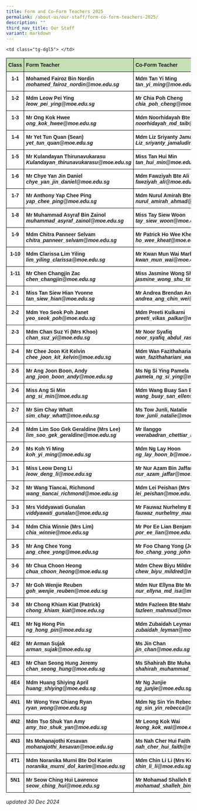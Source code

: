 ```yaml
---
title: Form and Co–Form Teachers 2025
permalink: /about-us/our-staff/form-co-form-teachers-2025/
description: ""
third_nav_title: Our Staff
variant: markdown
---
```

<style type="text/css">
.tg  {border-collapse:collapse;border-spacing:0;}
.tg td{border-color:black;border-style:solid;border-width:1px;font-family:Arial, sans-serif;font-size:14px;
  overflow:hidden;padding:10px 5px;word-break:normal;}
.tg th{border-color:black;border-style:solid;border-width:1px;font-family:Arial, sans-serif;font-size:14px;
  font-weight:normal;overflow:hidden;padding:10px 5px;word-break:normal;}
.tg .tg-dgl5{background-color:#FFF;font-weight:bold;text-align:left;vertical-align:top}
.tg .tg-9hzb{background-color:#FFF;font-weight:bold;text-align:center;vertical-align:top}
	.tg .tg-s7g5{background-color:#C5E0B3;font-weight:bold;text-align:left;vertical-align:top}
</style>
<table class="tg">
<thead>
 <tr>
    <th class="tg-s7g5">Class</th>
    <th class="tg-s7g5">Form Teacher</th>
    <th class="tg-s7g5">Co-Form Teacher</th>
    <th class="tg-s7g5">Co-Form Teacher</th>
</tr>
</thead>
<tbody>
  <tr>
    <td class="tg-9hzb">1-1</td>
		<td class="tg-dgl5">Mohamed Fairoz Bin Nordin<br><i>mohamed_fairoz_nordin@moe.edu.sg </i></td>
		<td class="tg-dgl5">Mdm	Tan Yi Ming <br><i>tan_yi_ming@moe.edu.sg</i></td>
		   <td class="tg-dgl5"> </td>
  </tr>
  <tr>
    <td class="tg-9hzb">1-2</td>
    <td class="tg-dgl5">Mdm Leow Pei Ying<br><i>leow_pei_ying@moe.edu.sg </i></td>
    <td class="tg-dgl5">Mr Chia Poh Cheng<br><i>chia_poh_cheng@moe.edu.sg
 </i></td>
    <td class="tg-dgl5"> </td>
  </tr>
  <tr>
    <td class="tg-9hzb">1-3</td>
    <td class="tg-dgl5">Mr Ong Kok Hwee
<br><i>ong_kok_hwee@moe.edu.sg</i></td>
    <td class="tg-dgl5">Mdm Noorhidayah Bte Md Taib<br><i>noorhidayah_md_taib@moe.edu.sg </i></td>
    <td class="tg-dgl5"> </td>
  </tr>
  <tr>
    <td class="tg-9hzb">1-4</td>
    <td class="tg-dgl5">Mr Yet Tun Quan (Sean)<br><i>yet_tun_quan@moe.edu.sg </i></td>
    <td class="tg-dgl5">Mdm Liz Sriyanty Jamaludin<br><i>Liz_sriyanty_jamaludin@moe.edu.sg</i>
			   </td><td class="tg-dgl5"> </td>
  </tr>
  <tr>
    <td class="tg-9hzb">1-5</td>
    <td class="tg-dgl5">Mr Kulandayan Thirunavukarasu<br><i>Kulandayan_thirunavukarasu@moe.edu.sg</i></td>
    <td class="tg-dgl5">Miss Tan Hui Min<br><i>tan_hui_min@moe.edu.sg 
</i></td>
    <td class="tg-dgl5"> </td>
  </tr>
  <tr>
    <td class="tg-9hzb">1-6</td>
    <td class="tg-dgl5">Mr Chye Yan Jin Daniel <br><i>chye_yan_jin_daniel@moe.edu.sg</i></td>
    <td class="tg-dgl5">Mdm Fawziyah Bte Ali<br><i>fawziyah_ali@moe.edu.sg </i></td>
    <td class="tg-dgl5"> <br>
			<i> </i></td>
  </tr>
  <tr>
    <td class="tg-9hzb">1-7</td>
    <td class="tg-dgl5">Mr Anthony Yap Chee Ping<br><i>yap_chee_ping@moe.edu.sg </i></td>
    <td class="tg-dgl5">Mdm Nurul Amirah Bte Ahmad <br><i>nurul_amirah_ahmad@moe.edu.sg</i></td>
		<td class="tg-dgl5"></td>
  </tr>
  <tr>
    <td class="tg-9hzb">1-8</td>
    <td class="tg-dgl5">Mr Muhammad Asyraf Bin Zainol <br><i>muhammad_asyraf_zainol@moe.edu.sg </i></td>
    <td class="tg-dgl5">Miss Tay Siew Woon<br><i>tay_siew_woon@moe.edu.sg  </i></td>
    <td class="tg-dgl5"></td>
  </tr>
	  <tr>
    <td class="tg-9hzb">1-9</td>
    <td class="tg-dgl5">Mdm Chitra Panneer Selvam<br><i>chitra_panneer_selvam@moe.edu.sg </i></td>
    <td class="tg-dgl5">Mr Patrick Ho Wee Kheat
<br><i>ho_wee_kheat@moe.edu.sg </i></td>
    <td class="tg-dgl5"> </td>
  </tr>
		  <tr>
    <td class="tg-9hzb">1-10</td>
    <td class="tg-dgl5">Mdm Clarissa Lim Yiling<br><i>lim_yiling_clarissa@moe.edu.sg</i></td>
    <td class="tg-dgl5">Mr Kwan Mun Wai Mark
<br><i>kwan_mun_wai@moe.edu.sg </i></td>
    <td class="tg-dgl5"> </td>
  </tr>
		  <tr>
    <td class="tg-9hzb">1-11</td>
    <td class="tg-dgl5">Mr Chen Changjin Zac<br><i>chen_changjin@moe.edu.sg </i></td>
    <td class="tg-dgl5">Miss Jasmine Wong Shu Ting
<br><i>jasmine_wong_shu_ting@moe.edu.sg </i></td>
    <td class="tg-dgl5">Mdm Ng Xiang Ming<br><i>ng_xiang_ming@moe.edu.sg </i> </td>
  </tr>
  <tr>
    <td class="tg-9hzb">2-1</td>
    <td class="tg-dgl5">Miss Tan Siew Hian Yvonne<br><i>tan_siew_hian@moe.edu.sg  </i></td>
    <td class="tg-dgl5">Mr Andrea Brendan Ang Chin Wei <br><i>andrea_ang_chin_wei@moe.edu.sg </i></td>
    <td class="tg-dgl5"> </td>
  </tr>
  <tr>
    <td class="tg-9hzb">2-2</td>
    <td class="tg-dgl5">Mdm Yeo Seok Poh Janet
<br><i>yeo_seok_poh@moe.edu.sg </i></td>
        <td class="tg-dgl5">Mdm Preeti Kulkarni<br><i>preeti_vikas_palkar@moe.edu.sg </i></td>
		 <td class="tg-dgl5"> </td>
  </tr>
  <tr>
    <td class="tg-9hzb">2-3</td>
    <td class="tg-dgl5">Mdm Chan Suz Yi (Mrs Khoo)<br><i>chan_suz_yi@moe.edu.sg </i></td>
		<td class="tg-dgl5">Mr Noor Syafiq<br><i>noor_syafiq_abdul_rashid@moe.edu.sg 
</i></td>
    <td class="tg-dgl5"></td><td class="tg-dgl5"></td>
</tr>
  <tr>
    <td class="tg-9hzb">2-4</td>
    <td class="tg-dgl5">Mr Chee Joon Kit Kelvin<br><i>chee_joon_kit_kelvin@moe.edu.sg  </i></td>
    <td class="tg-dgl5">Mdm Wan Fazithahariani Bte Wan Ahmad<br><i>wan_fazithahariani_wan_a@moe.edu.sg  </i></td>
		<td class="tg-dgl5"></td>
  </tr>
  <tr>
    <td class="tg-9hzb">2-5</td>
    <td class="tg-dgl5">Mr Ang Joon Boon, Andy<br><i>ang_joon_boon_andy@moe.edu.sg</i></td>
    <td class="tg-dgl5">Ms Ng Si Ying Pamela<br><i>pamela_ng_si_ying@moe.edu.sg </i></td>
    <td class="tg-dgl5"></td>
  </tr>
  <tr>
    <td class="tg-9hzb">2-6</td>
    <td class="tg-dgl5">Miss Ang Si Min <br><i>ang_si_min@moe.edu.sg </i></td>
    <td class="tg-dgl5">Mdm Wang Buay San Ellen<br><i>wang_buay_san_ellen@moe.edu.sg </i></td>
    <td class="tg-dgl5"></td>
  </tr>
  <tr>
    <td class="tg-9hzb">2-7</td>
    <td class="tg-dgl5">Mr Sim Chay Whatt<br><i>sim_chay_whatt@moe.edu.sg</i></td>
    <td class="tg-dgl5">Ms Tow Junli, Natalie<br><i>tow_junli_natalie@moe.edu.sg   </i></td>
    <td class="tg-dgl5"> </td>
  </tr>
  <tr>
    <td class="tg-9hzb">2-8</td>
    <td class="tg-dgl5">Mdm Lim Soo Gek Geraldine (Mrs Lee)<br><i>lim_soo_gek_geraldine@moe.edu.sg</i></td>
    <td class="tg-dgl5">Mr Ilanggo<br><i>veerabadran_chettiar_ilango@moe.edu.sg </i></td>
    <td class="tg-dgl5"></td>
  </tr>
	 <tr>
    <td class="tg-9hzb">2-9</td>
    <td class="tg-dgl5">Ms Koh Yi Ming<br><i>koh_yi_ming@moe.edu.sg</i></td>
    <td class="tg-dgl5">Mdm Ng Lay Hoon<br><i>ng_lay_hoon_b@moe.edu.sg </i></td>
    <td class="tg-dgl5"></td>
  </tr>
  <tr>
    <td class="tg-9hzb">3-1</td>
    <td class="tg-dgl5">Miss Leow Deng Li<br><i>leow_deng_li@moe.edu.sg </i></td>
    <td class="tg-dgl5">Mr Nur Azam Bin Jaffar<br><i>nur_azam_jaffar@moe.edu.sg  </i></td>
    <td class="tg-dgl5"></td>
  </tr>
  <tr>
    <td class="tg-9hzb">3-2</td>
		<td class="tg-dgl5">Mr Wang Tiancai, Richmond
<br><i>wang_tiancai_richmond@moe.edu.sg </i></td>
 <td class="tg-dgl5">Mdm Lei Peishan (Mrs Seow)
<br><i>lei_peishan@moe.edu.sg </i></td>
		<td class="tg-dgl5"> </td>
</tr>
  <tr>
    <td class="tg-9hzb">3-3</td>
		    <td class="tg-dgl5">Mrs Viddyawati Gunalan
<br><i>viddyawati_gunalan@moe.edu.sg </i></td>
<td class="tg-dgl5"> Mr Fauwaz Nurhelmy Bin Maaroof<br><i>fauwaz_nurhelmy_maaroof@moe.edu.sg </i></td>
   
    <td class="tg-dgl5"> </td>
  </tr>
  <tr>
    <td class="tg-9hzb">3-4</td>
		 <td class="tg-dgl5">Mdm Chia Winnie (Mrs Lim)<br><i>chia_winnie@moe.edu.sg </i></td>
    <td class="tg-dgl5">Mr Por Ee Lian Benjamin<br><i>por_ee_lian@moe.edu.sg </i></td>
    <td class="tg-dgl5"> </td>
  </tr>
  <tr>
    <td class="tg-9hzb">3-5</td>
    <td class="tg-dgl5">Mr Ang Chee Yong<br><i>ang_chee_yong@moe.edu.sg</i> </td>
    <td class="tg-dgl5">Mr Foo Chang Yong (John)<br><i>foo_chang_yong_john@moe.edu.sg </i></td>
    <td class="tg-dgl5"></td>
 </tr>
 <tr>
    <td class="tg-9hzb">3-6</td>
    <td class="tg-dgl5">Mr Chua Choon Heong<br><i>chua_choon_heong@moe.edu.sg</i></td>
    <td class="tg-dgl5">Mdm Chew Biyu Mildred <br><i>chew_biyu_mildred@moe.edu.sg </i></td>
		 <td class="tg-dgl5"> </td>
		
  </tr>
  <tr>
    <td class="tg-9hzb">3-7</td>
    <td class="tg-dgl5">Mr Goh Wenjie Reuben<br><i>goh_wenjie_reuben@moe.edu.sg</i></td>
    <td class="tg-dgl5">Mdm Nur Ellyna Bte Mohamed Isa<br><i>nur_ellyna_md_isa@moe.edu.sg</i></td>
      </tr>
  <tr>
    <td class="tg-9hzb">3-8</td>
    <td class="tg-dgl5">Mr Chong Khiam Kiat (Patrick)<br><i>chong_khiam_kiat@moe.edu.sg  </i></td>
    <td class="tg-dgl5">Mdm Fazleen Bte Mahmud<br><i>fazleen_mahmud@moe.edu.sg </i></td>
    <td class="tg-dgl5"></td>
  </tr>
  <tr>
    <td class="tg-9hzb">4E1</td>
    <td class="tg-dgl5">Mr Ng Hong Pin<br><i>ng_hong_pin@moe.edu.sg  </i></td>
    <td class="tg-dgl5">Mdm Zubaidah Leyman<br><i>zubaidah_leyman@moe.edu.sg </i></td>
    <td class="tg-dgl5"> </td>
  </tr>
  <tr>
    <td class="tg-9hzb">4E2</td>
    <td class="tg-dgl5">Mr Arman Sujak
<br><i>arman_sujak@moe.edu.sg </i></td>
    <td class="tg-dgl5">Ms Jin Chan<br><i>jin_chan@moe.edu.sg</i></td>
    <td class="tg-dgl5"> </td>
  </tr>
  <tr>
    <td class="tg-9hzb">4E3</td>
    <td class="tg-dgl5">Mr Chan Seong Hung Jeremy<br><i>chan_seong_hung@moe.edu.sg </i></td>
    <td class="tg-dgl5">Ms Shahirah Bte Muhammad Sharif<br><i>shahirah_muhammad_sharif@moe.edu.sg </i></td>
    <td class="tg-dgl5"> </td>
  </tr>
  <tr>
    <td class="tg-9hzb">4E4</td>
    <td class="tg-dgl5">Mdm Huang Shiying April<br><i>huang_shiying@moe.edu.sg  </i></td>
    <td class="tg-dgl5">Mr Ng Junjie<br><i>ng_junjie@moe.edu.sg </i></td>
    <td class="tg-dgl5"> </td>
  </tr>
  <tr>
    <td class="tg-9hzb">4N1</td>
    <td class="tg-dgl5">Mr Wong Yew Chiang Ryan<br><i>ryan_wong@moe.edu.sg </i></td>
    <td class="tg-dgl5">Mdm Ng Sin Yin Rebecca<br><i>ng_sin_yin_rebecca@moe.edu.sg  </i></td>
    <td class="tg-dgl5"> </td>
  </tr>
  <tr>
    <td class="tg-9hzb">4N2</td>
    <td class="tg-dgl5">Mdm Tso Shuk Yan Amy<br><i>amy_tso_shuk_yan@moe.edu.sg  </i></td>
    <td class="tg-dgl5">Mr Leong Kok Wai<br><i>leong_kok_wai@moe.edu.sg  </i></td>
    <td class="tg-dgl5"></td>
  </tr>
  <tr>
    <td class="tg-9hzb">4N3</td>
    <td class="tg-dgl5">Ms Mohanajothi Kesavan<br><i>mohanajothi_kesavan@moe.edu.sg </i></td>
    <td class="tg-dgl5">Ms Nah Cher Hui Faith <br><i>nah_cher_hui_faith@moe.edu.sg </i></td>
    <td class="tg-dgl5"></td>
  </tr>
	 <tr>
    <td class="tg-9hzb">4T1</td>
    <td class="tg-dgl5">Mdm Noranika Murni Bte Dol Karim<br><i>noranika_murni_dol_karim@moe.edu.sg  </i></td>
    <td class="tg-dgl5">Mdm Chin Li Li (Mrs Koh)<br><i>chin_li_li@moe.edu.sg </i></td>
    <td class="tg-dgl5"></td>
  </tr>
  <tr>
      <td class="tg-9hzb">5N1</td>
    <td class="tg-dgl5">Mr Seow Ching Hui Lawrence<br><i>seow_ching_hui@moe.edu.sg </i></td>
  <td class="tg-dgl5">Mr Mohamad Shalleh Bin Suja’ee<br><i>mohamad_shalleh_bin_sujaee@moe.edu.sg </i></td>
    <td class="tg-dgl5">Mr Yap Kim Hon Aydrian<br><i>yap_kim_hon@moe.edu.sg </i></td>
    <td class="tg-dgl5"> </td>
  </tr>
</tbody>
</table>

*updated 30 Dec 2024*